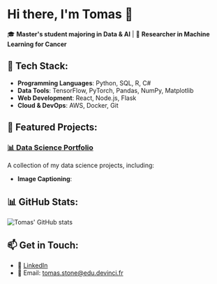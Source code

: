 # Hi there, I'm Tomas 👋

🎓 **Master's student majoring in Data & AI** | 🔬 **Researcher in Machine Learning for Cancer**

## 🚀 **Tech Stack**:
- **Programming Languages**: Python, SQL, R, C#
- **Data Tools**: TensorFlow, PyTorch, Pandas, NumPy, Matplotlib
- **Web Development**: React, Node.js, Flask
- **Cloud & DevOps**: AWS, Docker, Git

## 🌟 **Featured Projects**:
### [📊 Data Science Portfolio](https://github.com/Tomas-Stone/data-science-portfolio)
A collection of my data science projects, including:
- **Image Captioning**:

## 📊 **GitHub Stats**:
![Tomas' GitHub stats](https://github-readme-stats.vercel.app/api?username=Tomas-Stone&show_icons=true&theme=radical)


## 📫 **Get in Touch**:
- 💼 [LinkedIn](https://linkedin.com/in/tomas-stone-5a785b1ab)
- 📧 Email: tomas.stone@edu.devinci.fr
<!--
**Tomas-Stone/Tomas-Stone** is a ✨ _special_ ✨ repository because its `README.md` (this file) appears on your GitHub profile.

Here are some ideas to get you started:

- 🔭 I’m currently working on ...
- 🌱 I’m currently learning ...
- 👯 I’m looking to collaborate on ...
- 🤔 I’m looking for help with ...
- 💬 Ask me about ...
- 📫 How to reach me: ...
- 😄 Pronouns: ...
- ⚡ Fun fact: ...
-->

